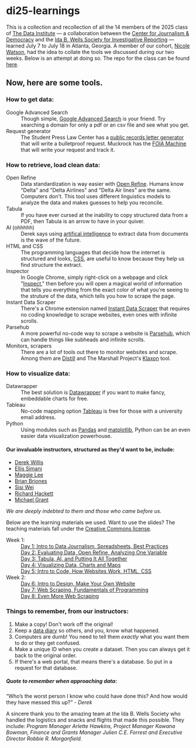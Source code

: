 # di25-learnings
<p class="intro">
This is a collection and recollection of all the 14 members of the 2025 class of <a href="https://cjddatainstitute.org/">The Data Institute</a> — a collaboration between the <a href="https://cfjd.howard.edu/">Center for Journalism & Democracy</a> and the <a href="https://idabwellssociety.org/">Ida B. Wells Society for Investigative Reporting</a> — learned July 7 to July 18 in Atlanta, Georgia. A member of our cohort, <a href="https://www.ncat.edu/employee-bio.php?directoryID=690815680">Nicole Watson</a>, had the idea to collate the tools we discussed during our two weeks. Below is an attempt at doing so. The repo for the class can be found <a href="https://github.com/cjddatainstitute/data-institute-2025/blob/main/README.md">here</a>.
</p>

<h2>Now, here are some tools.</h2>

<dl class="get_data">
<h3>How to get data:</h3>
  <dt>Google Advanced Search</dt>
    <dd>Though simple, <a href="https://www.google.com/advanced_search">Google Advanced Search</a> is your friend. Try searching a domain for only a pdf or an csv file and see what you get.</dd>
<dt>Request generator</dt>
  <dd>The Student Press Law Center has a <a href="https://splc.org/lettergenerator/"> public records letter generator</a> that will write a bulletproof request. Muckrock has the <a href="https://www.foiamachine.org/">FOIA Machine</a> that will write your request and track it.</dd>
</dl class="get_data">

<dl class="clean_data">
<h3>How to retrieve, load clean data:</h3>
  <dt>Open Refine</dt>
    <dd>Data standardization is way easier with <a href="https://propublica.s3.amazonaws.com/data-institute/open-refine-2025.pdf">Open Refine<a>. Humans know "Delta" and "Delta Airlines" and "Delta Air lines" are the same. Computers don't. This tool uses different linguistics models to analyze the data and makes guesses to help you reconcile.</dd>
  <dt>Tabula</dt>
    <dd>If you have ever cursed at the inability to copy structured data from a PDF, then <a href+"https://tabula.technology/">Tabula</a> is an arrow to have in your quiver.</dd>
  <dt>AI (ohhhhh)</dt>
    <dd>Derek says using <a href="https://docs.google.com/presentation/d/1k_Mui_M5SeDKGyhbAdFw-awfDHHYoOoRHiLrv_FGtRg/edit">artifical intelligence</a> to extract data from documents is the wave of the future.  </dd>
  <dt>HTML and CSS</dt>
    <dd>The programming languages that decide how the internet is structured and looks, <a href="https://projects.propublica.org/graphics/images/data-institute/presentations/2017/html.pdf>HTML</a> and <a href="https://projects.propublica.org/graphics/images/data-institute/presentations/2017/css.pdf>CSS</a>, are useful to know because they help us find structure the extract.</dd>
  <dt>Inspector</dt>
      <dd>In Google Chrome, simply right-click on a webpage and click "<a href="https://developer.chrome.com/docs/devtools/open">Inspect</a>," then before you will open a magical world of information that tells you everything from the exact color of what you're seeing to the struture of the data, which tells you how to scrape the page.</dd>
  <dt>Instant Data Scraper</dt>
      <dd>There's a Chrome extension named <a href="https://chromewebstore.google.com/detail/instant-data-scraper/ofaokhiedipichpaobibbnahnkdoiiah?hl=en-US">Instant Data Scraper</a> that requires no coding knowledge to scrape websites, even ones with infinite scrolls.</dd>
  <dt>Parsehub</dt>
      <dd>A more powerful no-code way to scrape a website is <a href="https://parsehub.com/">Parsehub</a>, which can handle things like subheads and infinite scrolls.</dd>
  <dt>Monitors, scrapers</dt>
      <dd>There are a lot of tools out there to monitor websites and scrape. Among them are <a href="https://distill.io/">Distill</a> and The Marshall Project's <a href="https://www.newsklaxon.org/">Klaxon</a> tool.</dd>
</dl class="clean_data">

<dl class="viz_data">
<h3>How to visualize data:</h3>
    <dt>Datawrapper</dt>
      <dd>The best solution is <a href="https://www.datawrapper.de/">Datawrapper</a> if you want to make fancy, embeddable charts for free.</dd>
    <dt>Tableau</dt>
      <dd>No-code mapping option <a href="https://www.tableau.com/trial/visualize-your-data">Tableau</a> is free for those with a university email address.</dd>
    <dt>Python</dt>
      <dd>Using modules such as <a href="https://github.com/cjddatainstitute/data-institute-2025/blob/main/real-estate-gentrification-analysis-main/wiki/common_pandas_operations.md">Pandas</a> and <a href="https://matplotlib.org/">matplotlib</a>, Python can be an even easier data visualization powerhouse.</dd>
</dl class="viz_data">

<h4>Our invaluable instructors, structured as they'd want to be, include:</h4>
<ul class="instructor">
  <li><a href="https://thescoop.org/now/">Derek Willis</a></li>
  <li><a href="https://github.com/ellissimani">Ellis Simani</a></li>
  <li><a href="http://maggielee.net/">Maggie Lee</a></li>
  <li><a href="https://research.auctr.edu/prf.php?id=5a89da03-7cdb-11ed-9922-0ad758b798c3">Brian Briones</a></li>
  <li><a href="https://sisiwei.com/">Sisi Wei</a></li>
  <li><a href="https://www.linkedin.com/in/richard-hackett/">Richard Hackett</a></li>
  <li><a href="https://mikegrant.me/">Michael Grant</a></li>
</ul class="instructor">
  
<p><i>We are deeply indebted to them and those who came before us.</i></p>

<p>Below are the learning materials we used. Want to use the slides? The teaching materials fall under the <a href="https://creativecommons.org/licenses/by-nc-nd/3.0/us/">Creative Commons license</a>.</p>

<dl class="weeks">
<dt>Week 1:</dt>
  <dd><a href="https://github.com/cjddatainstitute/data-institute-2025/#day-1">Day 1: Intro to Data Journalism, Spreadsheets, Best Practices</a></dd>
  <dd><a href="https://github.com/cjddatainstitute/data-institute-2025/#day-2">Day 2: Evaluating Data, Open Refine, Analyzing One Variable</a></dd>
  <dd><a href="https://github.com/cjddatainstitute/data-institute-2025/#day-3">Day 3: Tabula, AI, and Putting It All Together</a></dd>
  <dd><a href="https://github.com/cjddatainstitute/data-institute-2025/#day-4">Day 4: Visualizing Data, Charts and Maps</a></dd>
  <dd><a href="https://github.com/cjddatainstitute/data-institute-2025/#day-5">Day 5: Intro to Code, How Websites Work, HTML, CSS</a></dd>
<dt>Week 2:</dt>
  <dd><a href="https://github.com/cjddatainstitute/data-institute-2025/#day-6">Day 6: Intro to Design, Make Your Own Website</a></dd>
  <dd><a href="https://github.com/cjddatainstitute/data-institute-2025/#day-7">Day 7: Web Scraping, Fundamentals of Programming</a></dd>
  <dd><a href="https://github.com/cjddatainstitute/data-institute-2025/#day-8">Day 8: Even More Web Scraping</a></dd>
</dl class="weeks">

<h3>Things to remember, from our instructors:</h3>
  <ol>
    <li>Make a copy! Don't work off the original!</li>
    <li>Keep a <a href="https://cronkitedata.github.io/cronkite-docs/general/04-data-diary.html">data diary</a> so others, and you, know what happened.</li> 
    <li>Computers are dumb! You need to tell them <i>exactly</i> what you want them to do or they get confused.</li>
    <li>Make a unique ID when you create a dataset. Then you can always get it back to the original order.</li>
    <li>If there's a web portal, that means there's a database. So put in a request for that database.</li>
  </ol>

<h5>Quote to remember when approaching data:</h5>
<p class="kicker">“Who’s the worst person I know who could have done this? And how would they have messed this up?” - <i>Derek</i></p>

<p>A sincere thank you to the amazing team at the Ida B. Wells Society who handled the logistics and snacks and flights that made this possible. They include: <i>Program Manager Arlette Hawkins, Project Manager Kawana Bowman, Finance and Grants Manager Julien C.E. Forrest and Executive Director Robbie R. Morganfield.</i></p>

<!--This code was written by Ben Brasch doing his best while recovering from a Mary Mac's four-piece.-->
